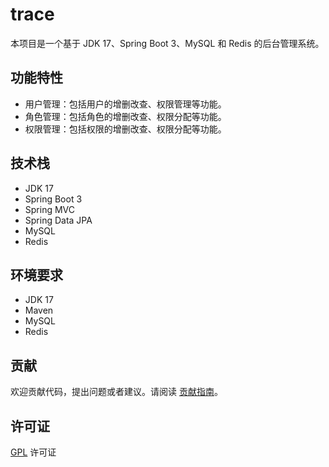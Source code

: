 # trace

本项目是一个基于 JDK 17、Spring Boot 3、MySQL 和 Redis 的后台管理系统。 

## 功能特性

- 用户管理：包括用户的增删改查、权限管理等功能。 
- 角色管理：包括角色的增删改查、权限分配等功能。 
- 权限管理：包括权限的增删改查、权限分配等功能。 

## 技术栈

- JDK 17 
- Spring Boot 3 
- Spring MVC 
- Spring Data JPA 
- MySQL 
- Redis 

## 环境要求

- JDK 17 
- Maven 
- MySQL 
- Redis 

## 贡献

欢迎贡献代码，提出问题或者建议。请阅读 [贡献指南](CODE_OF_CONDUCT.md)。

## 许可证

[GPL](LICENSE) 许可证

